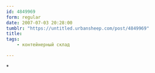 ```yaml
---
id: 4849969
form: regular
date: 2007-07-03 20:28:00
tumblr: "https://untitled.urbansheep.com/post/4849969"
title:
tags:
    - контейнерный склад

---
```


<p>*</p>

